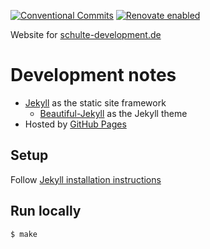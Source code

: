 [![Conventional Commits](https://img.shields.io/badge/Conventional%20Commits-1.0.0-pink.svg)](https://conventionalcommits.org)
[![Renovate enabled](https://img.shields.io/badge/renovate-enabled-brightgreen.svg)](https://renovatebot.com/)

Website for [schulte-development.de](https://schulte-development.de)

# Development notes

- [Jekyll](https://jekyllrb.com) as the static site framework
    - [Beautiful-Jekyll](https://beautifuljekyll.com) as the Jekyll theme
- Hosted by [GitHub Pages](https://pages.github.com/)

## Setup

Follow [Jekyll installation instructions](https://jekyllrb.com/docs/#instructions)

## Run locally

    $ make
